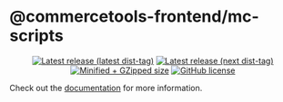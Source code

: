 # @commercetools-frontend/mc-scripts

<p align="center">
  <a href="https://www.npmjs.com/package/@commercetools-frontend/mc-scripts"><img src="https://badgen.net/npm/v/@commercetools-frontend/mc-scripts" alt="Latest release (latest dist-tag)" /></a> <a href="https://www.npmjs.com/package/@commercetools-frontend/mc-scripts"><img src="https://badgen.net/npm/v/@commercetools-frontend/mc-scripts/next" alt="Latest release (next dist-tag)" /></a> <a href="https://bundlephobia.com/result?p=@commercetools-frontend/mc-scripts"><img src="https://badgen.net/bundlephobia/minzip/@commercetools-frontend/mc-scripts" alt="Minified + GZipped size" /></a> <a href="https://github.com/commercetools/merchant-center-application-kit/blob/main/LICENSE"><img src="https://badgen.net/github/license/commercetools/merchant-center-application-kit" alt="GitHub license" /></a>
</p>

Check out the [documentation](https://docs.commercetools.com/merchant-center-customizations/api-reference/cli) for more information.
